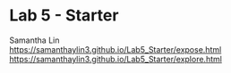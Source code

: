 # Lab 5 - Starter
Samantha Lin \
https://samanthaylin3.github.io/Lab5_Starter/expose.html \
https://samanthaylin3.github.io/Lab5_Starter/explore.html
